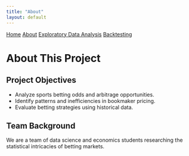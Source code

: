 ```yaml
---
title: "About"
layout: default
---
```


<link rel="stylesheet" type="text/css" href="./assets/css/style.css">

<div class="header">
    <a href="index.html">Home</a>
    <a href="about.html">About</a>
    <a href="eda.html">Exploratory Data Analysis</a>
    <a href="backtesting.html">Backtesting</a>
</div>

# About This Project

## Project Objectives
- Analyze sports betting odds and arbitrage opportunities.
- Identify patterns and inefficiencies in bookmaker pricing.
- Evaluate betting strategies using historical data.

## Team Background
We are a team of data science and economics students researching the statistical intricacies of betting markets.

